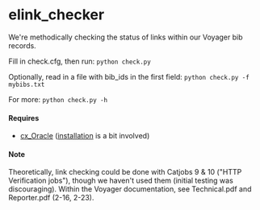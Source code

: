 # elink_checker

We're methodically checking the status of links within our Voyager bib records.

Fill in check.cfg, then run:
 `python check.py`
 
Optionally, read in a file with bib_ids in the first field:
 `python check.py -f mybibs.txt`
 
For more: `python check.py -h`

#### Requires
* [cx_Oracle](http://cx-oracle.sourceforge.net/) ([installation](https://gist.github.com/kimus/10012910) is a bit involved)

#### Note
Theoretically, link checking could be done with Catjobs 9 & 10 ("HTTP Verification jobs"), though we haven't used them (initial testing was discouraging). Within the Voyager documentation, see Technical.pdf and Reporter.pdf (2-16, 2-23).

